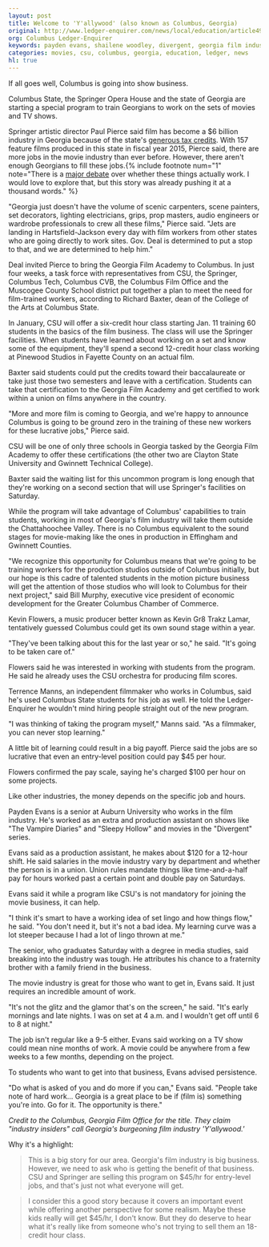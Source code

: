 ```yaml
---
layout: post
title: Welcome to 'Y'allywood' (also known as Columbus, Georgia)
original: http://www.ledger-enquirer.com/news/local/education/article49094135.html#storylink=mainstage
org: Columbus Ledger-Enquirer
keywords: payden evans, shailene woodley, divergent, georgia film industry, movies
categories: movies, csu, columbus, georgia, education, ledger, news
hl: true
---
```


If all goes well, Columbus is going into show business.

<!--break-->

Columbus State, the Springer Opera House and the state of Georgia are starting a special program to train Georgians to work on the sets of movies and TV shows.

Springer artistic director Paul Pierce said film has become a $6 billion industry in Georgia because of the state's [generous tax credits](http://www.ledger-enquirer.com/opinion/opn-columns-blogs/article29456854.html). With 157 feature films produced in this state in fiscal year 2015, Pierce said, there are more jobs in the movie industry than ever before. However, there aren't enough Georgians to fill these jobs.{% include footnote num="1" note="There is a <a href='http://www.boston.com/news/opinion/2015/03/06/what-wrong-with-film-industry-tax-incentives-they-don-work/wRzsGm3OegxBjDCgINEj9L/story.html'>major debate</a> over whether these things actually work. I would love to explore that, but this story was already pushing it at a thousand words." %} 

"Georgia just doesn't have the volume of scenic carpenters, scene painters, set decorators, lighting electricians, grips, prop masters, audio engineers or wardrobe professionals to crew all these films," Pierce said. "Jets are landing in Hartsfield-Jackson every day with film workers from other states who are going directly to work sites. Gov. Deal is determined to put a stop to that, and we are determined to help him."

Deal invited Pierce to bring the Georgia Film Academy to Columbus. In just four weeks, a task force with representatives from CSU, the Springer, Columbus Tech, Columbus CVB, the Columbus Film Office and the Muscogee County School district put together a plan to meet the need for film-trained workers, according to Richard Baxter, dean of the College of the Arts at Columbus State.

In January, CSU will offer a six-credit hour class starting Jan. 11 training 60 students in the basics of the film business. The class will use the Springer facilities. When students have learned about working on a set and know some of the equipment, they'll spend a second 12-credit hour class working at Pinewood Studios in Fayette County on an actual film.

Baxter said students could put the credits toward their baccalaureate or take just those two semesters and leave with a certification. Students can take that certification to the Georgia Film Academy and get certified to work within a union on films anywhere in the country.

"More and more film is coming to Georgia, and we're happy to announce Columbus is going to be ground zero in the training of these new workers for these lucrative jobs," Pierce said.

CSU will be one of only three schools in Georgia tasked by the Georgia Film Academy to offer these certifications (the other two are Clayton State University and Gwinnett Technical College). 

Baxter said the waiting list for this uncommon program is long enough that they're working on a second section that will use Springer's facilities on Saturday.

While the program will take advantage of Columbus' capabilities to train students, working in most of Georgia's film industry will take them outside the Chattahoochee Valley. There is no Columbus equivalent to the sound stages for movie-making like the ones in production in Effingham and Gwinnett Counties.

"We recognize this opportunity for Columbus means that we're going to be training workers for the production studios outside of Columbus initially, but our hope is this cadre of talented students in the motion picture business will get the attention of those studios who will look to Columbus for their next project," said Bill Murphy, executive vice president of economic development for the Greater Columbus Chamber of Commerce.

Kevin Flowers, a music producer better known as Kevin Gr8 Trakz Lamar, tentatively guessed Columbus could get its own sound stage within a year.

"They've been talking about this for the last year or so," he said. "It's going to be taken care of."

Flowers said he was interested in working with students from the program. He said he already uses the CSU orchestra for producing film scores.

Terrence Manns, an independent filmmaker who works in Columbus, said he's used Columbus State students for his job as well. He told the Ledger-Enquirer he wouldn't mind hiring people straight out of the new program.

"I was thinking of taking the program myself," Manns said. "As a filmmaker, you can never stop learning."

A little bit of learning could result in a big payoff. Pierce said the jobs are so lucrative that even an entry-level position could pay $45 per hour.

Flowers confirmed the pay scale, saying he's charged $100 per hour on some projects.

Like other industries, the money depends on the specific job and hours.

Payden Evans is a senior at Auburn University who works in the film industry. He's worked as an extra and production assistant on shows like "The Vampire Diaries" and "Sleepy Hollow" and movies in the "Divergent" series.

Evans said as a production assistant, he makes about $120 for a 12-hour shift. He said salaries in the movie industry vary by department and whether the person is in a union. Union rules mandate things like time-and-a-half pay for hours worked past a certain point and double pay on Saturdays.

Evans said it while a program like CSU's is not mandatory for joining the movie business, it can help.

"I think it's smart to have a working idea of set lingo and how things flow," he said. "You don't need it, but it's not a bad idea. My learning curve was a lot steeper because I had a lot of lingo thrown at me."

The senior, who graduates Saturday with a degree in media studies, said breaking into the industry was tough. He attributes his chance to a fraternity brother with a family friend in the business.

The movie industry is great for those who want to get in, Evans said. It just requires an incredible amount of work.

"It's not the glitz and the glamor that's on the screen," he said. "It's early mornings and late nights. I was on set at 4 a.m. and I wouldn't get off until 6 to 8 at night."

The job isn't regular like a 9-5 either. Evans said working on a TV show could mean nine months of work. A movie could be anywhere from a few weeks to a few months, depending on the project.

To students who want to get into that business, Evans advised persistence.

"Do what is asked of you and do more if you can," Evans said. "People take note of hard work... Georgia is a great place to be if (film is) something you're into. Go for it. The opportunity is there."

*Credit to the Columbus, Georgia Film Office for the title. They claim "industry insiders" call Georgia's burgeoning film industry 'Y'allywood.'*

Why it's a highlight: 

> This is a big story for our area. Georgia's film industry is big business. However, we need to ask who is getting the benefit of that business. CSU and Springer are selling this program on $45/hr for entry-level jobs, and that's just not what everyone will get. 

> I consider this a good story because it covers an important event while offering another perspective for some realism. Maybe these kids really will get $45/hr, I don't know. But they do deserve to hear what it's really like from someone who's not trying to sell them an 18-credit hour class. 